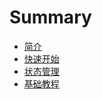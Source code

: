 # Summary

* [简介](README.md)
* [快速开始](kuai_su_kai_shi.md)
* [状态管理](zhuang_tai_guan_li.md)
* [基础教程](ji_chu_jiao_cheng.md)

